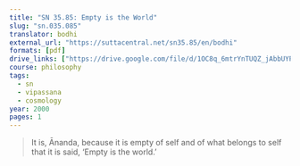 ```yaml
---
title: "SN 35.85: Empty is the World"
slug: "sn.035.085"
translator: bodhi
external_url: "https://suttacentral.net/sn35.85/en/bodhi"
formats: [pdf]
drive_links: ["https://drive.google.com/file/d/1OC8q_6mtrYnTUQZ_jAbbUYPfN3VrJ5W5"]
course: philosophy
tags:
  - sn
  - vipassana
  - cosmology
year: 2000
pages: 1
---
```


> It is, Ānanda, because it is empty of self and of what belongs to self that it is said, ‘Empty is the world.’
